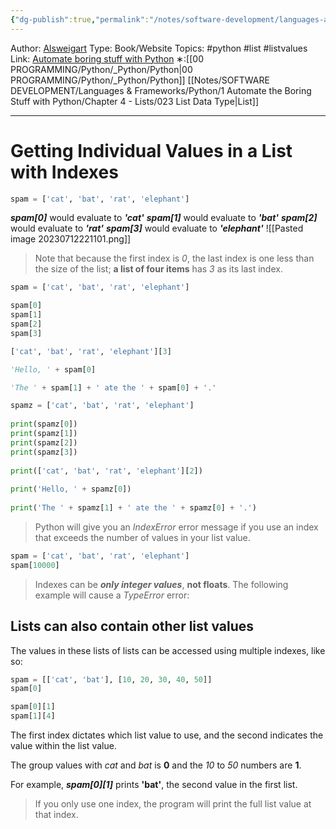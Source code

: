 ```yaml
---
{"dg-publish":true,"permalink":"/notes/software-development/languages-and-frameworks/python/1-automate-the-boring-stuff-with-python/chapter-4-lists/024-individual-values/","created":"2025-07-13T15:25:05.561+08:00"}
---
```


Author: [Alsweigart](https://alsweigart.com/)
Type: Book/Website
Topics: #python #list #listvalues
Link: [Automate boring stuff with Python](https://automatetheboringstuff.com/)
∗:[[00 PROGRAMMING/Python/_Python/Python\|00 PROGRAMMING/Python/_Python/Python]] [[Notes/SOFTWARE DEVELOPMENT/Languages & Frameworks/Python/1 Automate the Boring Stuff with Python/Chapter 4 - Lists/023 List Data Type\|List]] 

---
# Getting Individual Values in a List with Indexes
```python
spam = ['cat', 'bat', 'rat', 'elephant']
```
___spam[0]___ would evaluate to ___'cat'___
___spam[1]___ would evaluate to ___'bat'___
___spam[2]___ would evaluate to ___'rat'___
___spam[3]___ would evaluate to ___'elephant'___
![[Pasted image 20230712221101.png]]

>Note that because the first index is _0_, the last index is one less than the size of the list; __a list of four items__ has _3_ as its last index.

```python
spam = ['cat', 'bat', 'rat', 'elephant']

spam[0]
spam[1]
spam[2]
spam[3]

['cat', 'bat', 'rat', 'elephant'][3]

'Hello, ' + spam[0]

'The ' + spam[1] + ' ate the ' + spam[0] + '.'

spamz = ['cat', 'bat', 'rat', 'elephant']  
  
print(spamz[0])  
print(spamz[1])  
print(spamz[2])  
print(spamz[3])  
  
print(['cat', 'bat', 'rat', 'elephant'][2])  
  
print('Hello, ' + spamz[0])  
  
print('The ' + spamz[1] + ' ate the ' + spamz[0] + '.')
```

> Python will give you an _IndexError_ error message if you use an index that exceeds the number of values in your list value.

```python
spam = ['cat', 'bat', 'rat', 'elephant']
spam[10000]
```

> Indexes can be ___only integer values___, __not floats__. The following example will cause a _TypeError_ error:

## Lists can also contain other list values

The values in these lists of lists can be accessed using multiple indexes, like so:
```python
spam = [['cat', 'bat'], [10, 20, 30, 40, 50]]
spam[0]

spam[0][1]
spam[1][4]
```
The first index dictates which list value to use, and the second indicates the value within the list value. 

The group values with _cat_ and _bat_ is __0__ and the _10_ to _50_ numbers are __1__. 

For example, ___spam\[0]\[1]___ prints __'bat'__, the second value in the first list. 

>If you only use one index, the program will print the full list value at that index.